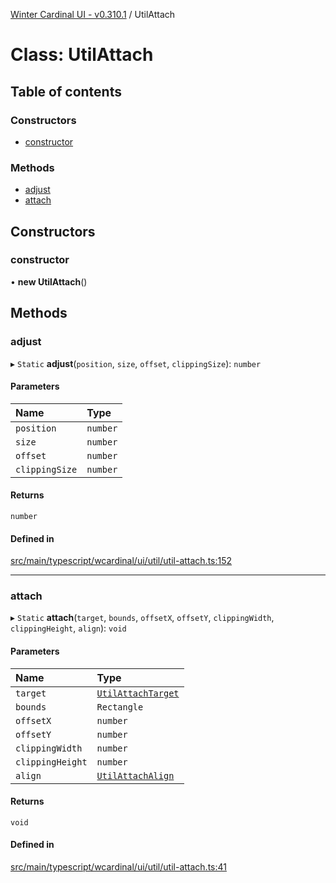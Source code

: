 [Winter Cardinal UI - v0.310.1](../index.md) / UtilAttach

# Class: UtilAttach

## Table of contents

### Constructors

- [constructor](UtilAttach.md#constructor)

### Methods

- [adjust](UtilAttach.md#adjust)
- [attach](UtilAttach.md#attach)

## Constructors

### constructor

• **new UtilAttach**()

## Methods

### adjust

▸ `Static` **adjust**(`position`, `size`, `offset`, `clippingSize`): `number`

#### Parameters

| Name | Type |
| :------ | :------ |
| `position` | `number` |
| `size` | `number` |
| `offset` | `number` |
| `clippingSize` | `number` |

#### Returns

`number`

#### Defined in

[src/main/typescript/wcardinal/ui/util/util-attach.ts:152](https://github.com/winter-cardinal/winter-cardinal-ui/blob/v0.310.1/src/main/typescript/wcardinal/ui/util/util-attach.ts#L152)

___

### attach

▸ `Static` **attach**(`target`, `bounds`, `offsetX`, `offsetY`, `clippingWidth`, `clippingHeight`, `align`): `void`

#### Parameters

| Name | Type |
| :------ | :------ |
| `target` | [`UtilAttachTarget`](../interfaces/UtilAttachTarget.md) |
| `bounds` | `Rectangle` |
| `offsetX` | `number` |
| `offsetY` | `number` |
| `clippingWidth` | `number` |
| `clippingHeight` | `number` |
| `align` | [`UtilAttachAlign`](../index.md#utilattachalign-1) |

#### Returns

`void`

#### Defined in

[src/main/typescript/wcardinal/ui/util/util-attach.ts:41](https://github.com/winter-cardinal/winter-cardinal-ui/blob/v0.310.1/src/main/typescript/wcardinal/ui/util/util-attach.ts#L41)
